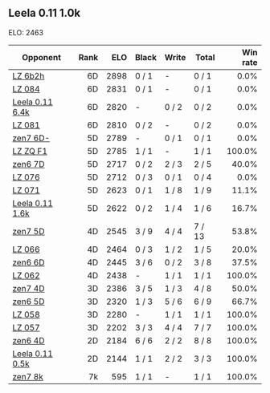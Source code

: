 ## Leela 0.11 1.0k ##

ELO: 2463

Opponent | Rank | ELO | Black | Write | Total | Win rate
---------|-----:|----:|-------|-------|-------|-------:
[LZ 6b2h](LZ%206b2h.md) | 6D | 2898 | 0 / 1 | - | 0 / 1 | 0.0%
[LZ 084](LZ%20084.md) | 6D | 2831 | 0 / 1 | - | 0 / 1 | 0.0%
[Leela 0.11 6.4k](Leela%200.11%206.4k.md) | 6D | 2820 | - | 0 / 2 | 0 / 2 | 0.0%
[LZ 081](LZ%20081.md) | 6D | 2810 | 0 / 2 | - | 0 / 2 | 0.0%
[zen7 6D-](zen7%206D-.md) | 5D | 2789 | - | 0 / 1 | 0 / 1 | 0.0%
[LZ ZQ F1](LZ%20ZQ%20F1.md) | 5D | 2785 | 1 / 1 | - | 1 / 1 | 100.0%
[zen6 7D](zen6%207D.md) | 5D | 2717 | 0 / 2 | 2 / 3 | 2 / 5 | 40.0%
[LZ 076](LZ%20076.md) | 5D | 2712 | 0 / 3 | 0 / 1 | 0 / 4 | 0.0%
[LZ 071](LZ%20071.md) | 5D | 2623 | 0 / 1 | 1 / 8 | 1 / 9 | 11.1%
[Leela 0.11 1.6k](Leela%200.11%201.6k.md) | 5D | 2622 | 0 / 2 | 1 / 4 | 1 / 6 | 16.7%
[zen7 5D](zen7%205D.md) | 4D | 2545 | 3 / 9 | 4 / 4 | 7 / 13 | 53.8%
[LZ 066](LZ%20066.md) | 4D | 2464 | 0 / 3 | 1 / 2 | 1 / 5 | 20.0%
[zen6 6D](zen6%206D.md) | 4D | 2445 | 3 / 6 | 0 / 2 | 3 / 8 | 37.5%
[LZ 062](LZ%20062.md) | 4D | 2438 | - | 1 / 1 | 1 / 1 | 100.0%
[zen7 4D](zen7%204D.md) | 3D | 2386 | 3 / 5 | 1 / 3 | 4 / 8 | 50.0%
[zen6 5D](zen6%205D.md) | 3D | 2320 | 1 / 3 | 5 / 6 | 6 / 9 | 66.7%
[LZ 058](LZ%20058.md) | 3D | 2280 | - | 1 / 1 | 1 / 1 | 100.0%
[LZ 057](LZ%20057.md) | 3D | 2202 | 3 / 3 | 4 / 4 | 7 / 7 | 100.0%
[zen6 4D](zen6%204D.md) | 2D | 2184 | 6 / 6 | 2 / 2 | 8 / 8 | 100.0%
[Leela 0.11 0.5k](Leela%200.11%200.5k.md) | 2D | 2144 | 1 / 1 | 2 / 2 | 3 / 3 | 100.0%
[zen7 8k](zen7%208k.md) | 7k | 595 | 1 / 1 | - | 1 / 1 | 100.0%
